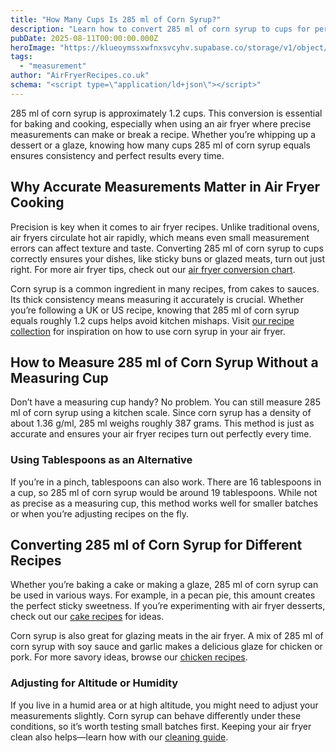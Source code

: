 ```yaml
---
title: "How Many Cups Is 285 ml of Corn Syrup?"
description: "Learn how to convert 285 ml of corn syrup to cups for perfect baking results every time. Get precise measurements and tips for air fryer recipes."
pubDate: 2025-08-11T00:00:00.000Z
heroImage: "https://klueoymssxwfnxsvcyhv.supabase.co/storage/v1/object/public/md/how-many-cups-is-285-ml-of-corn-syrup-db11044b.webp"
tags:
  - "measurement"
author: "AirFryerRecipes.co.uk"
schema: "<script type=\"application/ld+json\"></script>"
---
```


<p>285 ml of corn syrup is approximately 1.2 cups. This conversion is essential for baking and cooking, especially when using an air fryer where precise measurements can make or break a recipe. Whether you’re whipping up a dessert or a glaze, knowing how many cups 285 ml of corn syrup equals ensures consistency and perfect results every time.</p>

<h2>Why Accurate Measurements Matter in Air Fryer Cooking</h2>
<p>Precision is key when it comes to air fryer recipes. Unlike traditional ovens, air fryers circulate hot air rapidly, which means even small measurement errors can affect texture and taste. Converting 285 ml of corn syrup to cups correctly ensures your dishes, like sticky buns or glazed meats, turn out just right. For more air fryer tips, check out our <a href=https://www.airfryerrecipe.co.uk/air-fryer-conversion-chart>air fryer conversion chart</a>.</p>
<p>Corn syrup is a common ingredient in many recipes, from cakes to sauces. Its thick consistency means measuring it accurately is crucial. Whether you’re following a UK or US recipe, knowing that 285 ml of corn syrup equals roughly 1.2 cups helps avoid kitchen mishaps. Visit <a href=https://www.airfryerrecipe.co.uk/recipes>our recipe collection</a> for inspiration on how to use corn syrup in your air fryer.</p>

<h2>How to Measure 285 ml of Corn Syrup Without a Measuring Cup</h2>
<p>Don’t have a measuring cup handy? No problem. You can still measure 285 ml of corn syrup using a kitchen scale. Since corn syrup has a density of about 1.36 g/ml, 285 ml weighs roughly 387 grams. This method is just as accurate and ensures your air fryer recipes turn out perfectly every time.</p>

<h3>Using Tablespoons as an Alternative</h3>
<p>If you’re in a pinch, tablespoons can also work. There are 16 tablespoons in a cup, so 285 ml of corn syrup would be around 19 tablespoons. While not as precise as a measuring cup, this method works well for smaller batches or when you’re adjusting recipes on the fly.</p>

<h2>Converting 285 ml of Corn Syrup for Different Recipes</h2>
<p>Whether you’re baking a cake or making a glaze, 285 ml of corn syrup can be used in various ways. For example, in a pecan pie, this amount creates the perfect sticky sweetness. If you’re experimenting with air fryer desserts, check out our <a href=https://www.airfryerrecipe.co.uk/recipe-category/cakes>cake recipes</a> for ideas.</p>
<p>Corn syrup is also great for glazing meats in the air fryer. A mix of 285 ml of corn syrup with soy sauce and garlic makes a delicious glaze for chicken or pork. For more savory ideas, browse our <a href=https://www.airfryerrecipe.co.uk/recipe-category/chicken>chicken recipes</a>.</p>

<h3>Adjusting for Altitude or Humidity</h3>
<p>If you live in a humid area or at high altitude, you might need to adjust your measurements slightly. Corn syrup can behave differently under these conditions, so it’s worth testing small batches first. Keeping your air fryer clean also helps—learn how with our <a href=https://www.airfryerrecipe.co.uk/air-fryer-cleaner>cleaning guide</a>.</p>